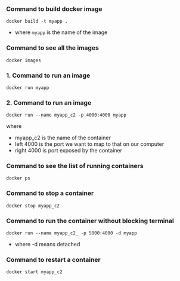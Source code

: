 ### Command to build docker image

```shell
docker build -t myapp .
```

* where `myapp` is the name of the image
### Command to see all the images
```shell
docker images
```
### 1. Command to run an image
```shell
docker run myapp
```
### 2. Command to run an image
```shell
docker run --name myapp_c2 -p 4000:4000 myapp
```
where
* myapp_c2 is the name of the container
* left 4000 is the port we want to map to that on our computer
* right 4000 is port exposed by the container
### Command to see the list of running containers
```shell
docker ps
```
### Command to stop a container
```shell
docker stop myapp_c2
```
### Command to run the container without blocking terminal
```shell
docker run --name myapp_c2_ -p 5000:4000 -d myapp
```
* where -d means detached
### Command to restart a container
```shell
docker start myapp_c2
```